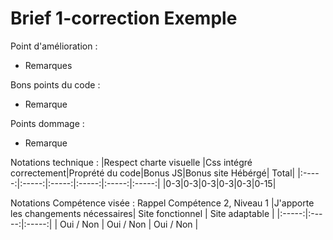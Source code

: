 # Brief 1-correction Exemple

Point d'amélioration : 
- Remarques

Bons points du code : 
- Remarque

Points dommage :
- Remarque

Notations technique : 
|Respect charte visuelle |Css intégré correctement|Proprété du code|Bonus JS|Bonus site Hébérgé| Total|
|:-----:|:-----:|:-----:|:-----:|:-----:|:-----:|
|0-3|0-3|0-3|0-3|0-3|0-15|

Notations Compétence visée : Rappel Compétence 2, Niveau 1 
|J'apporte les changements nécessaires| Site fonctionnel | Site adaptable |
|:-----:|:-----:|:-----:|
| Oui / Non | Oui / Non | Oui / Non | 
